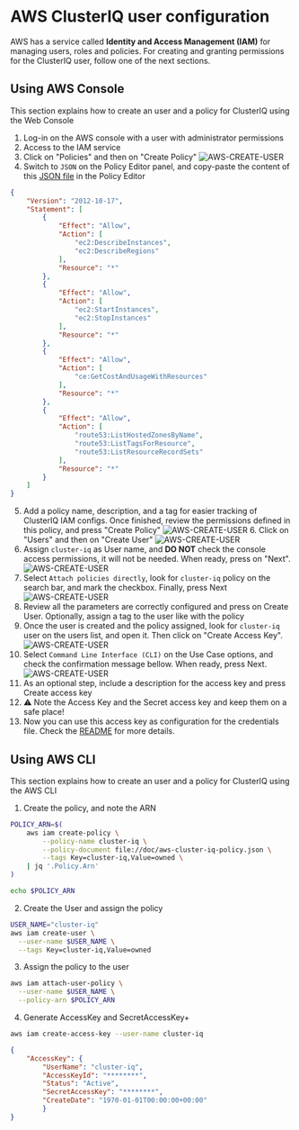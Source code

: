 # AWS ClusterIQ user configuration
AWS has a service called **Identity and Access Management (IAM)** for managing
users, roles and policies. For creating and granting permissions for the
ClusterIQ user, follow one of the next sections.

## Using AWS Console
This section explains how to create an user and a policy for ClusterIQ using the Web Console
1. Log-in on the AWS console with a user with administrator permissions
2. Access to the IAM service
3. Click on "Policies" and then on "Create Policy"
![AWS-CREATE-USER](./aws-policy-setup-01.png)
4. Switch to `JSON` on the Policy Editor panel, and copy-paste the content of
   this [JSON file](./aws-cluster-iq-policy.json) in the Policy Editor
```json
{
    "Version": "2012-10-17",
    "Statement": [
        {
            "Effect": "Allow",
            "Action": [
                "ec2:DescribeInstances",
                "ec2:DescribeRegions"
            ],
            "Resource": "*"
        },
        {
            "Effect": "Allow",
            "Action": [
                "ec2:StartInstances",
                "ec2:StopInstances"
            ],
            "Resource": "*"
        },
        {
            "Effect": "Allow",
            "Action": [
                "ce:GetCostAndUsageWithResources"
            ],
            "Resource": "*"
        },
        {
            "Effect": "Allow",
            "Action": [
                "route53:ListHostedZonesByName",
                "route53:ListTagsForResource",
                "route53:ListResourceRecordSets"
            ],
            "Resource": "*"
        }
    ]
}
```

5. Add a policy name, description, and a tag for easier tracking of ClusterIQ
IAM configs. Once finished, review the permissions defined in this policy, and
press "Create Policy" ![AWS-CREATE-USER](./aws-policy-setup-02.png) 6. Click on
"Users" and then on "Create User" ![AWS-CREATE-USER](./aws-user-setup-01.png)
6. Assign `cluster-iq` as User name, and **DO NOT** check the console access
permissions, it will not be needed. When ready, press on "Next".
![AWS-CREATE-USER](./aws-user-setup-02.png)
7. Select `Attach policies directly`, look for `cluster-iq` policy on the search bar, and mark the
checkbox. Finally, press Next ![AWS-CREATE-USER](./aws-user-setup-03.png)
8. Review all the parameters are correctly configured and press on Create User.
Optionally, assign a tag to the user like with the policy
9. Once the user is created and the policy assigned, look for `cluster-iq`
user on the users list, and open it. Then click on "Create Access Key".
![AWS-CREATE-USER](./aws-user-access-key-01.png)
10. Select `Command Line Interface (CLI)` on the Use Case options, and check
the confirmation message bellow. When ready, press Next.
![AWS-CREATE-USER](./aws-user-access-key-02.png)
11. As an optional step, include a description for the access key
and press Create access key
12. :warning: Note the Access Key and the Secret access key and keep them on a safe place!
13. Now you can use this access key as configuration for the credentials file.
Check the [README](../README.md) for more details.


## Using AWS CLI
This section explains how to create an user and a policy for ClusterIQ using the AWS CLI
1. Create the policy, and note the ARN
```sh
POLICY_ARN=$(
	aws iam create-policy \
		--policy-name cluster-iq \
		--policy-document file://doc/aws-cluster-iq-policy.json \
		--tags Key=cluster-iq,Value=owned \
	| jq '.Policy.Arn'
)

echo $POLICY_ARN
```

2. Create the User and assign the policy
```sh
USER_NAME="cluster-iq"
aws iam create-user \
  --user-name $USER_NAME \
  --tags Key=cluster-iq,Value=owned
```

3. Assign the policy to the user
```sh
aws iam attach-user-policy \
  --user-name $USER_NAME \
  --policy-arn $POLICY_ARN

```

4. Generate AccessKey and SecretAccessKey+
```sh
aws iam create-access-key --user-name cluster-iq
```
```json
{
    "AccessKey": {
        "UserName": "cluster-iq",
        "AccessKeyId": "********",
        "Status": "Active",
        "SecretAccessKey": "********",
        "CreateDate": "1970-01-01T00:00:00+00:00"
		}
}

```
